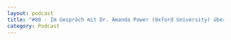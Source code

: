 ```yaml
---
layout: podcast
title: "#80 - Im Gespräch mit Dr. Amanda Power (Oxford University) über die Neutralität der Wissenschaft in der Klimakommunikation [english]."
category: Podcast
---
```


<p><script class="podigee-podcast-player" src="https://cdn.podigee.com/podcast-player/javascripts/podigee-podcast-player.js" data-configuration="https://interviews-4-future.podigee.io/80-i4f/embed?context=external"></script></p>
